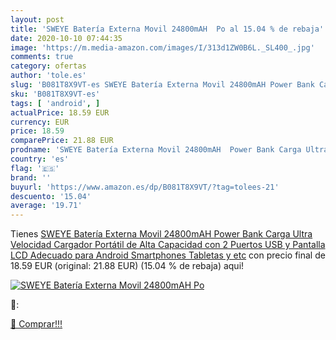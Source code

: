 ```yaml
---
layout: post
title: 'SWEYE Batería Externa Movil 24800mAH  Po al 15.04 % de rebaja'
date: 2020-10-10 07:44:35
image: 'https://m.media-amazon.com/images/I/313d1ZW0B6L._SL400_.jpg'
comments: true
category: ofertas
author: 'tole.es'
slug: 'B081T8X9VT-es SWEYE Batería Externa Movil 24800mAH Power Bank Carga...'
sku: 'B081T8X9VT-es'
tags: [ 'android', ]
actualPrice: 18.59 EUR
currency: EUR
price: 18.59
comparePrice: 21.88 EUR
prodname: 'SWEYE Batería Externa Movil 24800mAH  Power Bank Carga Ultra Velocidad Cargador Portátil de Alta Capacidad con 2 Puertos USB y Pantalla LCD  Adecuado para Android Smartphones  Tabletas y etc'
country: 'es'
flag: '🇪🇸'
brand: ''
buyurl: 'https://www.amazon.es/dp/B081T8X9VT/?tag=tolees-21'
descuento: '15.04'
average: '19.71'
---
```


Tienes [SWEYE Batería Externa Movil 24800mAH  Power Bank Carga Ultra Velocidad Cargador Portátil de Alta Capacidad con 2 Puertos USB y Pantalla LCD  Adecuado para Android Smartphones  Tabletas y etc](https://www.amazon.es/dp/B081T8X9VT/?tag=tolees-21) con precio final de  18.59 EUR (original: 21.88 EUR) (15.04 %  de rebaja) aqui!

[![SWEYE Batería Externa Movil 24800mAH  Po](https://m.media-amazon.com/images/I/313d1ZW0B6L._SL400_.jpg)](https://www.amazon.es/dp/B081T8X9VT/?tag=tolees-21)

🔎:


[🛒 Comprar!!!](https://www.amazon.es/dp/B081T8X9VT/?tag=tolees-21)
